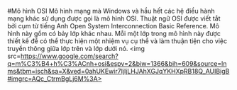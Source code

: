 #Mô hình OSI
  Mô hình mạng mà Windows và hầu hết các hệ điều hành mạng khác sử dụng được gọi là mô hình OSI. Thuật ngữ OSI được viết tắt bởi cụm từ tiếng Anh Open System Interconnection Basic Reference. Mô hình này gồm có bảy lớp khác nhau. Mỗi một lớp trong mô hình này được thiết kế để có thể thực hiện một nhiệm vụ cụ thể và làm thuận tiện cho việc truyền thông giữa lớp trên và lớp dưới nó.
  <img src=https://www.google.com/search?q=m%C3%B4+h%C3%ACnh+osi&espv=2&biw=1366&bih=609&source=lnms&tbm=isch&sa=X&ved=0ahUKEwir7IjljLHJAhXGJqYKHXpRB18Q_AUIBigB#imgrc=AQc_CtrmBgLj6M%3A>
##
